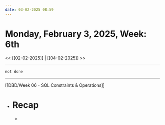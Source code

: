 ```yaml
---
date: 03-02-2025 08:59
---
```

# Monday, February 3, 2025, Week: 6th 

<< [[02-02-2025]] | [[04-02-2025]] >>
***
```tasks
not done
```
---

[[DBD/Week 06 - SQL Constraints & Operations]]
- # Recap
	- 